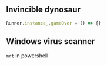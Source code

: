 ﻿## Invincible dynosaur
```js
Runner.instance_.gameOver = () => {}
```

## Windows virus scanner

`mrt` in powershell